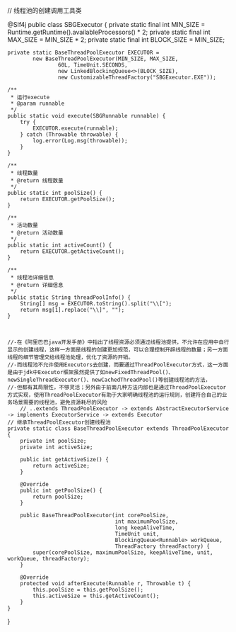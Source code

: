 // 线程池的创建调用工具类


@Slf4j
public class SBGExecutor {
private static final int MIN_SIZE = Runtime.getRuntime().availableProcessors() * 2;
private static final int MAX_SIZE = MIN_SIZE * 2;
private static final int BLOCK_SIZE = MIN_SIZE;

    private static BaseThreadPoolExecutor EXECUTOR =
            new BaseThreadPoolExecutor(MIN_SIZE, MAX_SIZE,
                    60L, TimeUnit.SECONDS,
                    new LinkedBlockingQueue<>(BLOCK_SIZE),
                    new CustomizableThreadFactory("SBGExecutor.EXE"));

    /**
     * 运行execute
     * @param runnable
     */
    public static void execute(SBGRunnable runnable) {
        try {
            EXECUTOR.execute(runnable);
        } catch (Throwable throwable) {
            log.error(Log.msg(throwable));
        }
    }

    /**
     * 线程数量
     * @return 线程数量
     */
    public static int poolSize() {
        return EXECUTOR.getPoolSize();
    }

    /**
     * 活动数量
     * @return 活动数量
     */
    public static int activeCount() {
        return EXECUTOR.getActiveCount();
    }

    /**
     * 线程池详细信息
     * @return 详细信息
     */
    public static String threadPoolInfo() {
        String[] msg = EXECUTOR.toString().split("\\[");
        return msg[1].replace("\\]", "");
    }



    //-在《阿里巴巴java开发手册》中指出了线程资源必须通过线程池提供，不允许在应用中自行显示的创建线程，这样一方面是线程的创建更加规范，可以合理控制开辟线程的数量；另一方面线程的细节管理交给线程池处理，优化了资源的开销。
    //-而线程池不允许使用Executors去创建，而要通过ThreadPoolExecutor方式，这一方面是由于jdk中Executor框架虽然提供了如newFixedThreadPool()、newSingleThreadExecutor()、newCachedThreadPool()等创建线程池的方法，
    //-但都有其局限性，不够灵活；另外由于前面几种方法内部也是通过ThreadPoolExecutor方式实现，使用ThreadPoolExecutor有助于大家明确线程池的运行规则，创建符合自己的业务场景需要的线程池，避免资源耗尽的风险
        // ..extends ThreadPoolExecutor -> extends AbstractExecutorService -> implements ExecutorService -> extends Executor
    // 继承ThreadPoolExecutor创建线程池
    private static class BaseThreadPoolExecutor extends ThreadPoolExecutor  {
        private int poolSize;
        private int activeSize;

        public int getActiveSize() {
            return activeSize;
        }

        @Override
        public int getPoolSize() {
            return poolSize;
        }

        public BaseThreadPoolExecutor(int corePoolSize,
                                      int maximumPoolSize,
                                      long keepAliveTime,
                                      TimeUnit unit,
                                      BlockingQueue<Runnable> workQueue,
                                      ThreadFactory threadFactory) {
            super(corePoolSize, maximumPoolSize, keepAliveTime, unit, workQueue, threadFactory);
        }

        @Override
        protected void afterExecute(Runnable r, Throwable t) {
            this.poolSize = this.getPoolSize();
            this.activeSize = this.getActiveCount();
        }
    }
}
